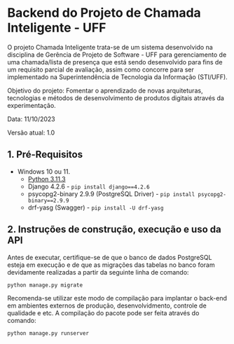# Backend do Projeto de Chamada Inteligente - UFF
O projeto Chamada Inteligente trata-se de um sistema desenvolvido na disciplina de Gerência de Projeto de Software - UFF para gerenciamento de uma chamada/lista de presença que está sendo desenvolvido para fins de um requisito parcial de avaliação, assim como concorre para ser implementado na Superintendência de Tecnologia da Informação (STI/UFF).

Objetivo do projeto: Fomentar o aprendizado de novas arquiteturas, tecnologias e métodos de desenvolvimento de produtos digitais através da experimentação.

Data: 11/10/2023

Versão atual: 1.0

## 1. Pré-Requisitos

* Windows 10 ou 11.
  * [Python 3.11.3](https://www.python.org/downloads/)
  * Django 4.2.6 - `pip install django==4.2.6`
  * psycopg2-binary 2.9.9 (PostgreSQL Driver) - `pip install psycopg2-binary==2.9.9`
  * drf-yasg (Swagger) - `pip install -U drf-yasg`


## 2. Instruções de construção, execução e uso da API

Antes de executar, certifique-se de que o banco de dados PostgreSQL esteja em execução e de que as migrações das tabelas no banco foram devidamente realizadas a partir da seguinte linha de comando: 

```
python manage.py migrate
```

Recomenda-se utilizar este modo de compilação para implantar o back-end em ambientes externos de produção, desenvolvidmento, controle de qualidade e etc. A compilação do pacote pode ser feita através do comando:

```
python manage.py runserver
```

